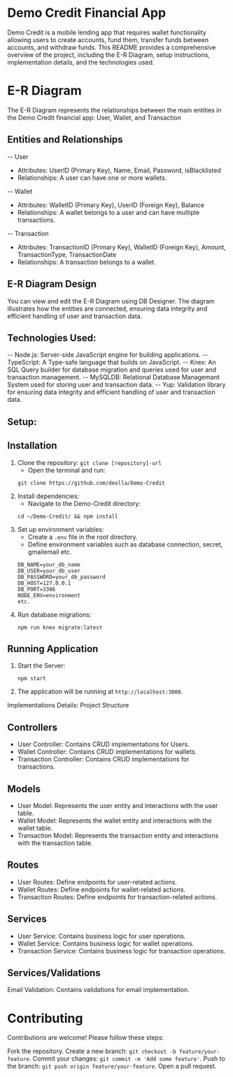 # Demo Credit Financial App

Demo Credit is a mobile lending app that requires wallet functionality allowing users to create accounts, fund them, transfer funds between accounts, and withdraw funds. This README provides a comprehensive overview of the project, including the E-R Diagram, setup instructions, implementation details, and the technologies used.

# E-R Diagram

The E-R Diagram represents the relationships between the main entities in the Demo Credit financial app: User, Wallet, and Transaction

## Entities and Relationships

-- User

- Attributes: UserID (Primary Key), Name, Email, Password, isBlacklisted
- Relationships: A user can have one or more wallets.

-- Wallet

- Attributes: WalletID (Primary Key), UserID (Foreign Key), Balance
- Relationships: A wallet belongs to a user and can have multiple transactions.

-- Transaction

- Attributes: TransactionID (Primary Key), WalletID (Foreign Key), Amount, TransactionType, TransactionDate
- Relationships: A transaction belongs to a wallet.

## E-R Diagram Design

You can view and edit the E-R Diagram using DB Designer. The diagram illustrates how the entities are connected, ensuring data integrity and efficient handling of user and transaction data.

## Technologies Used:

-- Node.js: Server-side JavaScript engine for building applications.
-- TypeScript: A Type-safe language that builds on JavaScript.
-- Knex: An SQL Query builder for database migration and queries used for user and transaction management.
-- MySQLDB: Relational Database Managemant System used for storing user and transaction data.
-- Yup: Validation library for ensuring data integrity and efficient handling of user and transaction data.

## Setup:

## Installation

1. Clone the repository: `git clone [repository]-url`
   - Open the terminal and run:
   ```
   git clone https://github.com/deolla/Demo-Credit
   ```
2. Install dependencies:
   - Navigate to the Demo-Credit directory:
   ```
   cd ~/Demo-Credit/ && npm install
   ```
3. Set up environment variables:
   - Create a `.env` file in the root directory.
   - Define environment variables such as database connection, secret, gmailemail etc.
   ```
   DB_NAME=your_db_name
   DB_USER=your_db_user
   DB_PASSWORD=your_db_password
   DB_HOST=127.0.0.1
   DB_PORT=3306
   NODE_ENV=environment
   etc.
   ```
4. Run database migrations:
   ```
   npm run knex migrate:latest
   ```

## Running Application

1. Start the Server:
   ```
   npm start
   ```
2. The application will be running at `http://localhost:3000`.

Implementations Details:
Project Structure

## Controllers

- User Controller: Contains CRUD implementations for Users.
- Wallet Controller: Contains CRUD implementations for wallets.
- Transaction Controller: Contains CRUD implementations for transactions.

## Models

- User Model: Represents the user entity and interactions with the user table.
- Wallet Model: Represents the wallet entity and interactions with the wallet table.
- Transaction Model: Represents the transaction entity and interactions with the transaction table.

## Routes

- User Routes: Define endpoints for user-related actions.
- Wallet Routes: Define endpoints for wallet-related actions.
- Transaction Routes: Define endpoints for transaction-related actions.

## Services

- User Service: Contains business logic for user operations.
- Wallet Service: Contains business logic for wallet operations.
- Transaction Service: Contains business logic for transaction operations.

## Services/Validations

Email Validation: Contains validations for email implementation.

# Contributing

Contributions are welcome! Please follow these steps:

Fork the repository.
Create a new branch: `git checkout -b feature/your-feature`.
Commit your changes: `git commit -m 'Add some feature'`.
Push to the branch: `git push origin feature/your-feature`.
Open a pull request.
